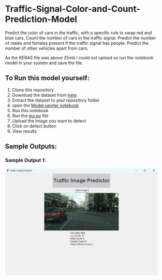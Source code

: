 # Traffic-Signal-Color-and-Count-Prediction-Model
Predict the color of cars in the traffic, with a specific rule to swap red and blue cars. Count the number of cars in the traffic signal. Predict the number of males and females present if the traffic signal has people. Predict the number of other vehicles apart from cars.

As the KERAS file was above 25mb i could not upload so run the notebook model in your system and save the file.

## To Run this model yourself:
1. Clone this repository
2. Download the dataset from [here](https://www.cityscapes-dataset.com/downloads/)
3. Extract the dataset to your repository folder
4. open the [Model jupyter notebook](https://github.com/deva260202/Traffic-Signal-Color-and-Count-Prediction-Model/blob/main/Task-3%20Model.ipynb)
5. Run this notebook
6. Run the [gui.py](https://github.com/deva260202/Traffic-Signal-Color-and-Count-Prediction-Model/blob/main/GUI%20(Task-3).py) file
7. Upload the Image you want to detect
8. Click on detect button
9. View results

## Sample Outputs:
### Sample Output 1:
![Sample Output 1](https://github.com/deva260202/Traffic-Signal-Color-and-Count-Prediction-Model/blob/main/Output_01.png)
